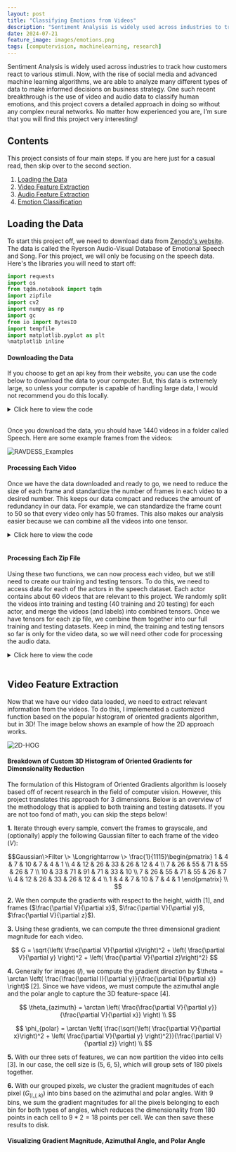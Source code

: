 ```yaml
---
layout: post
title: "Classifying Emotions from Videos"
description: "Sentiment Analysis is widely used across industries to track how customers react to various stimuli."
date: 2024-07-21
feature_image: images/emotions.png
tags: [computervision, machinelearning, research]
---
```


Sentiment Analysis is widely used across industries to track how customers react to various stimuli. Now, with the rise of social media and advanced machine learning algorithms, we are able to analyze many different types of data to make informed decisions on business strategy. One such recent breakthrough is the use of video and audio data to classify human emotions, and this project covers a detailed approach in doing so without any complex neural networks. No matter how experienced you are, I'm sure that you will find this project very interesting!
<!--more-->

## Contents

This project consists of four main steps. If you are here just for a casual read, then skip over to the second section.
1.  [Loading the Data](#loading-the-data)
2.  [Video Feature Extraction](#video-feature-extraction)
3.  [Audio Feature Extraction](#audio-feature-extraction)
4.  [Emotion Classification](#emotion-classification)

## Loading the Data
To start this project off, we need to download data from [Zenodo's website](https://zenodo.org/records/1188976). The data is called the Ryerson Audio-Visual Database of Emotional Speech and Song. For this project, we will only be focusing on the speech data. Here's the libraries you will need to start off:

~~~python
import requests
import os
from tqdm.notebook import tqdm
import zipfile
import cv2
import numpy as np
import gc
from io import BytesIO
import tempfile
import matplotlib.pyplot as plt
%matplotlib inline
~~~

#### Downloading the Data

If you choose to get an api key from their website, you can use the code below to download the data to your computer. But, this data is extremely large, so unless your computer is capable of handling large data, I would not recommend you do this locally.

<Details markdown="block">
<summary>Click here to view the code</summary>
    
~~~python
record_id = '1188976'
response = requests.get(f'https://zenodo.org/api/records/{record_id}', params={'access_token': ACCESS_TOKEN})
data = response.json()

all_files = data['files']
speech_files = []
song_files = []
for d in all_files:
    components = d['key'].split('_')
    if components[1] == 'Speech':
        speech_files.append(d)
    else:
        song_files.append(d)
os.makedirs('Speech', exist_ok=True)

for file in tqdm(speech_files):
    file_url = file['links']['self']
    file_name = os.path.join('Speech', file['key'])

    if not os.path.exists(file_name):
        response = requests.get(file_url, params={'access_token': ACCESS_TOKEN})
        with open(file_name, 'wb') as f:
            f.write(response.content)
        print(f"Downloaded: {file_name}")

print("Download complete.")
~~~
</Details>
<br>

Once you download the data, you should have 1440 videos in a folder called Speech. Here are some example frames from the videos:

![RAVDESS_Examples](https://github.com/user-attachments/assets/cd35df22-1211-4d2e-b98b-43d539f7e4f0)

#### Processing Each Video

Once we have the data downloaded and ready to go, we need to reduce the size of each frame and standardize the number of frames in each video to a desired number. This keeps our data compact and reduces the amount of redundancy in our data. For example, we can standardize the frame count to 50 so that every video only has 50 frames. This also makes our analysis easier because we can combine all the videos into one tensor.

<Details markdown="block">
<summary>Click here to view the code</summary>

~~~python
def resize_frame(frame, scale_factor):
    """Resizes a frame by a given scale factor."""

    height, width = frame.shape[:2]
    new_dimensions = (int(width * scale_factor), int(height * scale_factor))
    resized_frame = cv2.resize(frame, new_dimensions, interpolation=cv2.INTER_AREA)
    return resized_frame

def interpolate_frames(frames, target_frame_count):
    """Interpolates frames to a given frame count."""

    original_frame_count = len(frames)
    if original_frame_count == target_frame_count:
        return frames

    indices = np.linspace(0, original_frame_count - 1, target_frame_count)
    interpolated_frames = []
    for i in indices:
        lower_index = int(np.floor(i))
        upper_index = int(np.ceil(i))
        if lower_index == upper_index:
            interpolated_frames.append(frames[lower_index])
        else:
            lower_weight = upper_index - i
            upper_weight = i - lower_index
            interpolated_frame = (lower_weight * frames[lower_index] + upper_weight * frames[upper_index]).astype(np.uint8)
            interpolated_frames.append(interpolated_frame)

    return interpolated_frames
~~~
</Details>
<br>
    
#### Processing Each Zip File

Using these two functions, we can now process each video, but we still need to create our training and testing tensors. To do this, we need to access data for each of the actors in the speech dataset. Each actor contains about 60 videos that are relevant to this project. We randomly split the videos into training and testing (40 training and 20 testing) for each actor, and merge the videos (and labels) into combined tensors. Once we have tensors for each zip file, we combine them together into our full training and testing datasets. Keep in mind, the training and testing tensors so far is only for the video data, so we will need other code for processing the audio data. 

<Details markdown="block">
<summary>Click here to view the code</summary>

~~~python
def process_zip_file(zip_path, target_frame_count, scale_factor, train_size):
    """Processes a zip file and returns training and testing tensors."""

    tensors_shape = (int(720*scale_factor), int(1280*scale_factor), 3, target_frame_count, 60)
    video_tensors = np.zeros(tensors_shape, dtype=np.uint8)
    identifier = np.zeros((60, 7), dtype=np.uint8)

    i = 0
    with zipfile.ZipFile(zip_path, 'r') as zip_ref:
        for file_info in tqdm(zip_ref.infolist()):
            file_name = file_info.filename.split('/')[1]
            if (file_name.startswith('02')) and (file_name.endswith('.mp4')):
                try:
                    with zip_ref.open(file_info) as video_file:
                        video_bytes = BytesIO(video_file.read())
                        video_tensor = video_to_array(video_bytes, target_frame_count, scale_factor)

                        if video_tensor is not None:
                            id = np.array(file_name[:-4].split('-'), dtype=np.uint8)
                            identifier[i, :] = id
                            video_tensors[:, :, :, :, i] = video_tensor

                            del file_name
                            del video_bytes
                            del video_tensor
                            del id
                            gc.collect()

                except Exception as e:
                    print(f"Failed to process {file_info.filename}: {e}")
                i += 1

    permutation = np.random.permutation(i)
    training_indices = permutation[:train_size]
    all_indices = np.arange(i)
    testing_indices = np.array([j for j in all_indices if j not in training_indices])

    training_tensor = video_tensors[:, :, :, :, training_indices]
    testing_tensor = video_tensors[:, :, :, :, testing_indices]
    del video_tensors
    gc.collect()

    training_identifier = identifier[training_indices, :]
    testing_identifier = identifier[testing_indices, :]
    del identifier
    gc.collect()

    return training_tensor, training_identifier, testing_tensor, testing_identifier

folder_path = 'Speech'
target_frame_count = 50
scale_factor = 1/3

train_size = 40  # out of 60 videos (per actor)
test_size = 60 - train_size

train_shape = (int(720*scale_factor), int(1280*scale_factor), 3, target_frame_count, 24*train_size)
test_shape = (int(720*scale_factor), int(1280*scale_factor), 3, target_frame_count, 24*test_size)

train_videos = np.zeros(train_shape, dtype=np.uint8)
test_videos = np.zeros(test_shape, dtype=np.uint8)

id_train = np.zeros((24*train_size, 7), dtype=np.uint8)
id_test = np.zeros((24*test_size, 7), dtype=np.uint8)

i = 0
for zip_filename in tqdm(os.listdir(folder_path), desc='Total Progress'):
    if zip_filename.endswith(".zip") and zip_filename.startswith("Video"):
        zip_path = os.path.join(folder_path, zip_filename)
        print(f"Processing {zip_filename}...")
        training_tensor, training_identifier, testing_tensor, testing_identifier = \
            process_zip_file(zip_path, target_frame_count, scale_factor, train_size)

        print('Training Tensor Shape:', training_tensor.shape)
        print('Testing Tensor Shape:', testing_tensor.shape)

        train_videos[:, :, :, :, i*train_size:(i+1)*train_size] = training_tensor
        id_train[i*train_size:(i+1)*train_size, :] = training_identifier
        test_videos[:, :, :, :, i*test_size:(i+1)*test_size] = testing_tensor
        id_test[i*test_size:(i+1)*test_size, :] = testing_identifier

        plt.imshow(training_tensor[:, :, :, 0, 0]) # Showing a random frame from each actor's video tensors
        plt.show()
        del training_tensor
        del training_identifier
        del testing_tensor
        del testing_identifier

        gc.collect()
        i += 1
~~~
</Details>
<br>

## Video Feature Extraction
Now that we have our video data loaded, we need to extract relevant information from the videos. To do this, I implemented a customized function based on the popular histogram of oriented gradients algorithm, but in 3D! The image below shows an example of how the 2D approach works.

![2D-HOG](https://github.com/user-attachments/assets/9e43d1b6-4b51-4bf5-a2b6-69f338c7e672)

#### Breakdown of Custom 3D Histogram of Oriented Gradients for Dimensionality Reduction

The formulation of this Histogram of Oriented Gradients algorithm is loosely based off of recent research in the field of computer vision. However, this project translates this approach for 3 dimensions. Below is an overview of the methodology that is applied to both training and testing datasets. If you are not too fond of math, you can skip the steps below!

**1.** Iterate through every sample, convert the frames to grayscale, and (optionally) apply the following Gaussian filter to each frame of the video ($V$):

$$Gaussian\>Filter \> \Longrightarrow \> \frac{1}{1115}\begin{pmatrix}
  1 & 4 & 7 & 10 & 7 & 4 & 1 \\
  4 & 12 & 26 & 33 & 26 & 12 & 4 \\
  7 & 26 & 55 & 71 & 55 & 26 & 7 \\
  10 & 33 & 71 & 91 & 71 & 33 & 10 \\
  7 & 26 & 55 & 71 & 55 & 26 & 7 \\
  4 & 12 & 26 & 33 & 26 & 12 & 4 \\
  1 & 4 & 7 & 10 & 7 & 4 & 1
\end{pmatrix} \\
$$

**2.** We then compute the gradients with respect to the height, width [1], and frames ($\frac{\partial V}{\partial x}$, $\frac{\partial V}{\partial y}$, $\frac{\partial V}{\partial z}$).

**3.** Using these gradients, we can compute the three dimensional gradient magnitude for each video.

$$
G = \sqrt{\left( \frac{\partial V}{\partial x}\right)^2 + \left( \frac{\partial V}{\partial y} \right)^2 + \left( \frac{\partial V}{\partial z}\right)^2}
$$

**4.** Generally for images ($I$), we compute the gradient direction by $\theta = \arctan \left( \frac{\frac{\partial I}{\partial y}}{\frac{\partial I}{\partial x}} \right)$ [2]. Since we have videos, we must compute the azimuthal angle and the polar angle to capture the 3D feature-space [4].

$$
\theta_{azimuth} = \arctan \left( \frac{\frac{\partial V}{\partial y}}{\frac{\partial V}{\partial x}} \right) \\
$$

$$
\phi_{polar} = \arctan \left( \frac{\sqrt{\left( \frac{\partial V}{\partial x}\right)^2 + \left( \frac{\partial V}{\partial y} \right)^2}}{\frac{\partial V}{\partial z}} \right) \\
$$

**5.** With our three sets of features, we can now partition the video into cells [3]. In our case, the cell size is ($5$, $6$, $5$), which will group sets of 180 pixels together.

**6.** With our grouped pixels, we cluster the gradient magnitudes of each pixel ($G_{(i, j, k)}$) into bins based on the azimuthal and polar angles. With $9$ bins, we sum the gradient magnitudes for all the pixels belonging to each bin for both types of angles, which reduces the dimensionality from $180$ points in each cell to  $9*2 = 18$ points per cell. We can then save these results to disk.

#### Visualizing Gradient Magnitude, Azimuthal Angle, and Polar Angle






